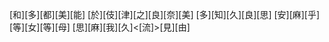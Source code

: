 [和][多][都][美][能] [於][伎][津][之][良][奈][美] [多][知][久][良][思] [安][麻][乎][等][女][等][母] [思][麻][我][久]<[流]>[見][由]

